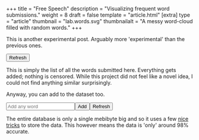 +++
title = "Free Speech"
description = "Visualizing frequent word submissions."
weight = 8
draft = false
template = "article.html"
[extra]
type = "article"
thumbnail = "lab.words.svg"
thumbnailalt = "A messy word-cloud filled with random words."
+++

This is another experimental post. Arguably more 'experimental' than the previous ones.

<canvas id="canvasTop"></canvas>
<button id="buttonRefreshTop">Refresh</button>

This is simply the list of all the words submitted here. Everything gets added; nothing is censored. While this project did not feel like a novel idea, I could not find anything similar surprisingly.

Anyway, you can add to the dataset too.

<input id="inputWords" placeholder="Add any word"><button id="buttonAdd">Add</button><button id="buttonRefreshDist">Refresh</button>
<canvas id="canvasDistribution"></canvas>
<div id="infoDistribution"></div>

The entire database is only a single mebibyte big and so it uses a few [nice tricks](/log/4-pb-mb-db) to store the data. This however means the data is 'only' around 98% accurate.

<script src="/scripts/free-speech.js"></script>
